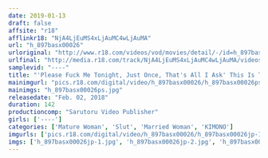 ```yaml
---
date: 2019-01-13
draft: false
affsite: "r18"
afflinkr18: "NjA4LjEuMS4xLjAuMC4wLjAuMA"
url: "h_897basx00026"
urloriginal: "http://www.r18.com/videos/vod/movies/detail/-/id=h_897basx00026"
urlfinal: "http://media.r18.com/track/NjA4LjEuMS4xLjAuMC4wLjAuMA/videos/vod/movies/detail/-/id=h_897basx00026"
samplevid: "----"
title: "'Please Fuck Me Tonight, Just Once, That's All I Ask' This Is The Story Of A Beautiful Mature Woman Maid With Issues And Starved For Love And Lust Who Will Come Pay You A Night Visit And Sleep By Your Side At The Hot Springs Inn"
mainimgurl: "pics.r18.com/digital/video/h_897basx00026/h_897basx00026ps.jpg"
mainimgs: "h_897basx00026ps.jpg"
releasedate: "Feb. 02, 2018"
duration: 142
productioncomp: "Sarutoru Video Publisher"
girls: ['----']
categories: ['Mature Woman', 'Slut', 'Married Woman', 'KIMONO']
imgurls: ['pics.r18.com/digital/video/h_897basx00026/h_897basx00026jp-1.jpg', 'pics.r18.com/digital/video/h_897basx00026/h_897basx00026jp-2.jpg', 'pics.r18.com/digital/video/h_897basx00026/h_897basx00026jp-3.jpg', 'pics.r18.com/digital/video/h_897basx00026/h_897basx00026jp-4.jpg', 'pics.r18.com/digital/video/h_897basx00026/h_897basx00026jp-5.jpg', 'pics.r18.com/digital/video/h_897basx00026/h_897basx00026jp-6.jpg', 'pics.r18.com/digital/video/h_897basx00026/h_897basx00026jp-7.jpg', 'pics.r18.com/digital/video/h_897basx00026/h_897basx00026jp-8.jpg', 'pics.r18.com/digital/video/h_897basx00026/h_897basx00026jp-9.jpg', 'pics.r18.com/digital/video/h_897basx00026/h_897basx00026jp-10.jpg', 'pics.r18.com/digital/video/h_897basx00026/h_897basx00026jp-11.jpg', 'pics.r18.com/digital/video/h_897basx00026/h_897basx00026jp-12.jpg', 'pics.r18.com/digital/video/h_897basx00026/h_897basx00026jp-13.jpg', 'pics.r18.com/digital/video/h_897basx00026/h_897basx00026jp-14.jpg', 'pics.r18.com/digital/video/h_897basx00026/h_897basx00026jp-15.jpg', 'pics.r18.com/digital/video/h_897basx00026/h_897basx00026jp-16.jpg', 'pics.r18.com/digital/video/h_897basx00026/h_897basx00026jp-17.jpg', 'pics.r18.com/digital/video/h_897basx00026/h_897basx00026jp-18.jpg', 'pics.r18.com/digital/video/h_897basx00026/h_897basx00026jp-19.jpg', 'pics.r18.com/digital/video/h_897basx00026/h_897basx00026jp-20.jpg']
imgs: ['h_897basx00026jp-1.jpg', 'h_897basx00026jp-2.jpg', 'h_897basx00026jp-3.jpg', 'h_897basx00026jp-4.jpg', 'h_897basx00026jp-5.jpg', 'h_897basx00026jp-6.jpg', 'h_897basx00026jp-7.jpg', 'h_897basx00026jp-8.jpg', 'h_897basx00026jp-9.jpg', 'h_897basx00026jp-10.jpg', 'h_897basx00026jp-11.jpg', 'h_897basx00026jp-12.jpg', 'h_897basx00026jp-13.jpg', 'h_897basx00026jp-14.jpg', 'h_897basx00026jp-15.jpg', 'h_897basx00026jp-16.jpg', 'h_897basx00026jp-17.jpg', 'h_897basx00026jp-18.jpg', 'h_897basx00026jp-19.jpg', 'h_897basx00026jp-20.jpg']
---
```

